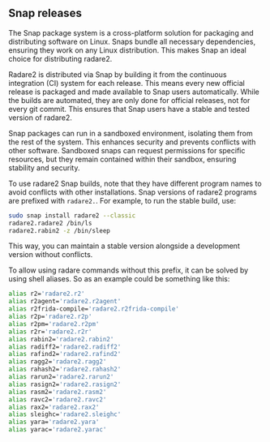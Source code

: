 ## Snap releases

The Snap package system is a cross-platform solution for packaging and distributing software on Linux. Snaps bundle all necessary dependencies, ensuring they work on any Linux distribution. This makes Snap an ideal choice for distributing radare2.

Radare2 is distributed via Snap by building it from the continuous integration (CI) system for each release. This means every new official release is packaged and made available to Snap users automatically. While the builds are automated, they are only done for official releases, not for every git commit. This ensures that Snap users have a stable and tested version of radare2.

Snap packages can run in a sandboxed environment, isolating them from the rest of the system. This enhances security and prevents conflicts with other software. Sandboxed snaps can request permissions for specific resources, but they remain contained within their sandbox, ensuring stability and security.

To use radare2 Snap builds, note that they have different program names to avoid conflicts with other installations. Snap versions of radare2 programs are prefixed with `radare2.`. For example, to run the stable build, use:

```sh
sudo snap install radare2 --classic
radare2.radare2 /bin/ls
radare2.rabin2 -z /bin/sleep
```

This way, you can maintain a stable version alongside a development version without conflicts.

To allow using radare commands without this prefix, it can be solved by using shell aliases. So as an example could be something like this:

```sh
alias r2='radare2.r2'
alias r2agent='radare2.r2agent'
alias r2frida-compile='radare2.r2frida-compile'
alias r2p='radare2.r2p'
alias r2pm='radare2.r2pm'
alias r2r='radare2.r2r'
alias rabin2='radare2.rabin2'
alias radiff2='radare2.radiff2'
alias rafind2='radare2.rafind2'
alias ragg2='radare2.ragg2'
alias rahash2='radare2.rahash2'
alias rarun2='radare2.rarun2'
alias rasign2='radare2.rasign2'
alias rasm2='radare2.rasm2'
alias ravc2='radare2.ravc2'
alias rax2='radare2.rax2'
alias sleighc='radare2.sleighc'
alias yara='radare2.yara'
alias yarac='radare2.yarac'
```
